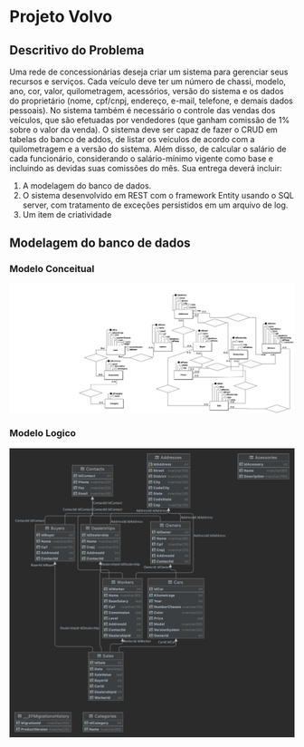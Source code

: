 # Projeto Volvo

## Descritivo do Problema

Uma rede de concessionárias deseja criar um sistema para gerenciar seus recursos e serviços.
Cada veículo deve ter um número de chassi, modelo, ano, cor, valor, quilometragem,
acessórios, versão do sistema e os dados do proprietário (nome, cpf/cnpj, endereço, e-mail,
telefone, e demais dados pessoais). No sistema também é necessário o controle das vendas
dos veículos, que são efetuadas por vendedores (que ganham comissão de 1% sobre o valor da
venda). O sistema deve ser capaz de fazer o CRUD em tabelas do banco de addos, de listar os
veículos de acordo com a quilometragem e a versão do sistema. Além disso, de calcular o
salário de cada funcionário, considerando o salário-mínimo vigente como base e incluindo as
devidas suas comissões do mês.
Sua entrega deverá incluir:

1. A modelagem do banco de dados.
2. O sistema desenvolvido em REST com o framework Entity usando o SQL server, com
tratamento de exceções persistidos em um arquivo de log.
3. Um item de criatividade

## Modelagem do banco de dados

### Modelo Conceitual

![Conceitual](./Documents/Projeto_Volvo.png)

### Modelo Logico

![Logico](./Documents/dbo.png)
